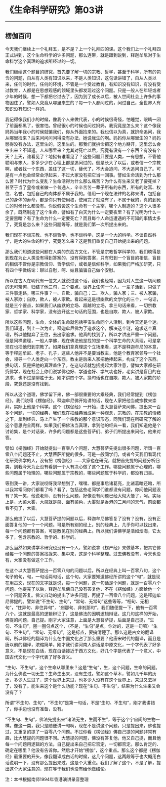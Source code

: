 # 《生命科学研究》第03讲

------

## 楞伽百问

今天我们继续上一个礼拜五，是不是？上一个礼拜四的课。这个我们上一个礼拜四正式讲到，这个生命科学的许多问题，那么连带，就是跟到说到，释迦牟尼对于生命科学这个真理的追求所经过的一切。

我们继续这个题目的研究，首先要了解一切的宗教、哲学，甚至于科学，所有的包含的问题，自从有人类有知识以来，不是人类知识，这句话讲错了，自从人类以来，任何的时代，任何的环境，不管是一个受过教育，有知识没有知识，有没有受过教育，人都是在思想观感的领域里头都发现过这个问题。只是一般人在年轻或者少年的时候，想一下都把它过去了，因为到了成长以后，被人世间社会上许多的事物困住了。譬如人究竟从哪里来生的？每一个人都问过的，问过自己，全世界人有知识没有知识一样的。

我记得像我们小的时候，像我个人来做代表，小的时候很奇怪，怕睡觉，眼睛一闭了前面都黑了，很害怕。曾经很小的时候也问过妈妈，我究竟是怎么来？这个像我妈妈当年我小的时侯就骗我们，你从外面捡来的。我也信以为真，就拚命追问，我从哪里捡来？后来问问问问得没有办法，她说我生的啊。妈妈你从哪里生的？妈妈憋得没有办法，这里生的，这里生的。那我们就拚命把这个地方掰开，这里怎么会生出来？不知道。人从哪里来？尤其对死亡以后，究竟有没有一个东西？有没有个天？上天，谁看见了？地狱有谁看见了？这些问题只要是人类，一有思想，不管他聪明与笨人，多多少少在心理上都是追问过的。倒是长大了以后，或者信一个宗教啊，或者找一个东西，盖住了这一切，替代了，不大会追问，不大追问自己了。可是有一点也会经常会浮起来，不过大家没有把它当一回事。譬如生命活到为什么那么苦？时代为什么变乱？生命活得为什么那么痛苦？为什么有生来又老了要死掉？甚至于当了皇帝或者做一个普通人，辛辛苦苦一辈子所有的东西，所有的财富、权位、名誉，包括自己的肉体都不属于我的。借用一个现在法律的名称来讲，包括自己的身体的寿命，都是你只有使用权，使用完了就没有了，不属于我的，真的到死亡的时候什么都没有。你说假设这个生命有一个主宰，哪个人制造的？这个人很多余了，既然制造了这个生命，譬如有了白天为什么一定要夜里？有了光明为什么一定要黑暗？有了生命为什么一定要死亡？而且每个人命运遭遇的不可知的事情太多了，究竟是怎么来？这些问题等等，就是我们第一次所提出来的。

我们现在不谈宗教、也不谈哲学、也不谈科学，这是一个大的科学。不谈自然科学，是大的生命的科学，究竟怎么来？这是我们重复自己开始提出来的问题。

那么我们知道这些问题在人类的东西方文化，不管是宗教哲学科学的，我们晓得是到现在为止人类没有得到答案的，没有得到答案，只有归到一个盲目的相信，盲目的相信不管你是宗教信仰、哲学信仰，或者是信仰科学，如果我们严格加研究，只有四个字做结论：聊以自慰，呵、姑且骗骗自己做个安慰。

所以在古人在明代有一位文人就说过这个话，我们也经常，因为对人生这一切问题的无可奈何，归结了他三句，三个要点。世界上任何一个人，一辈子活到，只做了三件事走路，哪三件事？一、自欺，骗自己；二、欺人，骗人家；三、被人家骗，被人家欺；自欺，欺人，被人家欺。看起来这是很幽默的文学化的三个，一句话，就是三个要点，如果我们从幽默的立场、超越的立场，拿三句话来看，一切宗教家、哲学家、科学家，没有逃开这三句话的范围，也是自欺、欺人、被人家欺。

所以这些问题，生命，全体的生命就包括宇宙生命同个人活到，到今天还是个迷。我们知道，到上一次为止，释迦牟尼佛为了追求这个，解决这个谜，追求这个真理，所以他抛弃了王位，去出家追求。他真的找到了，所以才讲出严重一个问题。但是同样道理，一般人学佛，现在佛法他是找的是一个科学生命的大真理，可是拿现在也把他归到宗教了。如果我们拿真理这个立场来看，这不是释迦牟尼的本意，等于释迦牟尼、老子、孔子，这些人他并不是要当教主，他是个教育家领导一个社会，领导一个人类走向一个东西。教主是后来人家把他捧起来，构成了这个东西。换句话，反是把他的真理盖住了。在这句话就包括提起大家注意，譬如大家都在研究佛学，现在社会上你们说学佛也好、学道也好、学气功也好，老实讲是盲目的在追求，也不过是聊胜于无，刚才讲四个字。换句话也在自欺、欺人、被人家欺的阶段，究竟还是没有找到。

所以从这个道理，佛学留下来，佛一部很重要的大乘经典，我们经常提到《楞伽经》。我们晓得《楞伽经》，释迦牟尼佛开始讲的话，现在人家把他当成宗教来崇拜，实际上他是个科学。这个《楞伽经》一开始，由大慧菩萨来问佛，提出来一百多个问题，一切的经典，我们现在把经典当成另一种观念，宗教的，在宗教的情绪之下，拿到经典、马上产生了一个宗教的那个意识形态，同我们现在所研究了解的这个意思完全两样。如果我们把佛法当真理，拿到他的经典一看，我们知道他是个讨论集，是个对话录，许多的问题都是这些菩萨们、弟子们所提出来问他，他来对答。

譬如《楞伽经》开始就提出一百零八个问题，大慧菩萨先提出很多问题，所谓一百零八个问题还不止，大慧菩萨所提的很多。可是一般同学们，或者今天我们看现代化研究佛学的人，没有把《楞伽经》……大家也在研究，就把首先提的问题分析归类，到我今天为止没有看到一个人有决心做了这个工作。哪些问题属于心理的，哪些问题属于物理的，哪些问题属于宗教的，哪些问题属于科学的，都没有归类。

等到我一讲，大家说哎呀我早想到了，嘿嘿、都是事后诸葛亮，比诸葛暗还暗，所以我常常问你们都看了吗？看了，包括这些老同学们谁都没有问题，你问他问题没有？笑一笑，他说老师、没有什么问题，好像没有问题已经大彻大悟了，呵。实际上是，大菜大雾，大菜就是菜、面有菜色，大雾就是香港的二月间的天气，前面都看不见了，大雾。

那么他提了以后，大慧菩萨提的问题以后，释迦牟尼佛答复了没有？没有，没有正面答复他的一个一个问题。可是所有别的经上，别的经典上，几乎你可以找出来，每一个问题都有答案，可是散见在别的经典上。所以我们讲佛学是浩如烟海，它太多了，包含宗教的、哲学的、科学的。

那么当然如果讲学术研究也没有一个人，譬如说拿《楞严经》来做基本，把其它佛经每一个问题的答案找拢来、集中来，这是个科学整理。过去佛教没有，今天也没有，大家没有做这个工作。

在这个以大慧菩萨提出一百零八句的问题以后，所以在经典上叫一百零八句，这个句子的句，句，一句话两句话，这个句。大家要知道佛经所讲的这个“句”，就是现在用古文，现在的文字就是说，每一个问题，这一句话是个问题，就是一百零八个问题。他提完了以后，释迦牟尼佛自己没有答复他，不在《楞伽经》方面给他一个一个问题答复。佛又自动的提出了许多问题，再提了一百零八个问题，这是释迦牟尼佛提的。譬如说“不生句、生句”，“常句、无常句”这些等等，“相句、无相句”，“住异句、非住异句”，“剎那句、非剎那句”，我们随便提一下，他有一百零八个。这就是最高的逻辑辩证了，这是佛法的因明逻辑辩证。这几句这样的开始，佛提的问题，自己提。刚才大家注意，上面是大慧菩萨提，后面是自己提，“生句、不生句”，圈一圈句点这个，（不是，“生句”是点，你对的，这是一句嘛）“生句、不生句”，“常句、无常句”，这是标点，要搞清楚了。那么这是古文的翻译啊，所以佛经的翻译为什么在中国文化占了那么重要？他唐宋时代的翻译，而且是唐以前的翻译，浓缩简单。刚才我们讲河南人讲话是中原文化，一个字代表了好多意义，不是现在白话，现在白话接近于西方文化，好几个字是代表了一个意义，中国古代文化一个字代表了好多含义。

“生句、不生句”，这个生命从哪里来？这是“生句”，生，这个问题，生命的问题。为什么佛说一切无生？生命生出来，没有生过。譬如这个草木，譬如几千年的历史，多少人生过了，这个世界上来过，也多少人没有在这个世界上，来过又去掉了，没有了。能生来这个是什么功能？现在“生句、不生句”，结果为什么生来又会没有了？

所谓“不生句、生句”，“不生句”是第一句话，不是“生句、不生句”，刚才我讲错了，你手边也没有准备，没有。

“不生句、生句”，佛法先提出来“诸法无生，生而不生”，等于这个宇宙间的生物一样。像这一类，我只是随便讲一句啊，现在不是讲这个问题，只是提出来，佛也提过，又重复的提了一百零八个问题。不过你看《楞伽经》佛自己提的问题非常有趣，比大慧提的问题很不同。大慧提的问题，佛没有答复他，他又自己提，而且他每一个问题用逻辑的方法，自己提出来自己把它否定，一切都否定。那么肯定的、确定在哪里？他没有告诉你。然后才开始“楞伽”，这个重点。那么这个都是《楞伽经》最重要的开头，像我翻译成白话的时候，这几个问题，这两段等于也大概用白话说明一下，没有那么提出来过，这是个大重点。我们了解了这个，不是了解，提出这个大家注意的，现在等于我们也没有给他做结论。

注：本书根据南师1994年香港演讲录音整理


